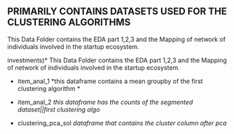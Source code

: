 ## PRIMARILY CONTAINS DATASETS USED FOR THE CLUSTERING ALGORITHMS 


This Data Folder contains the EDA part 1,2,3 and the Mapping of network of individuals involved in the startup ecosystem.

investments)*	This Data Folder contains the EDA part 1,2,3 and the Mapping of network of individuals involved in the startup ecosystem.


* item_anal_1 *this dataframe contains a mean groupby of the first clustering algorithm *	


* item_anal_2 *this dataframe has the counts of the segmented dataset||first clustering algo*	

* clustering_pca_sol *dataframe that contains the cluster column after pca*
